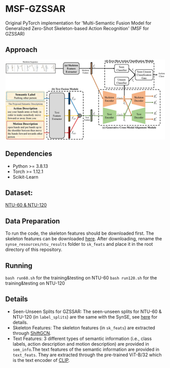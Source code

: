 # MSF-GZSSAR
Original PyTorch implementation for 'Multi-Semantic Fusion Model for Generalized Zero-Shot Skeleton-based Action Recognition' (MSF for GZSSAR)

## Approach
![Alt pic](/figure/fig2.jpg)

## Dependencies
* Python >= 3.8.13
* Torch >= 1.12.1
* Scikit-Learn

## Dataset: 
[NTU-60 & NTU-120](https://rose1.ntu.edu.sg/dataset/actionRecognition/)

## Data Preparation
To run the code, the skeleton features should be downloaded first. The skeleton features can be downloaded [here](https://drive.google.com/file/d/167xoVJQ684XU1uFhSKD6j9nAwHsnmEky/view). After downloading, rename the <code>synse_resources/ntu_results</code> folder to <code>sk_feats</code> and place it in the root directory of this repository.

## Running
<code>bash run60.sh</code> for the training&testing on NTU-60
<code>bash run120.sh</code> for the training&testing on NTU-120

## Details
* Seen-Unseen Splits for GZSSAR: 
  The seen-unseen splits for NTU-60 & NTU-120 (in <code>label_splits</code>) are the same with the SynSE, see [here](https://github.com/skelemoa/synse-zsl) for details.
* Skeleton Features:
  The skeleton features (in <code>sk_feats</code>) are extracted through [ShiftGCN](https://github.com/kchengiva/Shift-GCN).
* Text Features:
  3 different types of semantic information (i.e., class labels, action description and motion description) are provided in <code>sem_info</code>.The text features of the semantic information are provided in <code>text_feats</code>. They are extracted through the pre-trained ViT-B/32 which is the text encoder of [CLIP](https://github.com/openai/CLIP).
